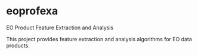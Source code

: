 eoprofexa
=========

EO Product Feature Extraction and Analysis


This project provides feature extraction and analysis algorithms for EO data products.
